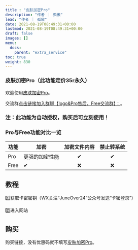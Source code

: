 ```yaml
---
title : "皮肤加密Pro"
description: "作者 ｜ 孤傲"
lead: "作者 ｜ 孤傲"
date: 2021-08-19T08:49:31+00:00
lastmod: 2021-08-19T08:49:31+00:00
draft: false 
images: []
menu:
  docs:
    parent: "extra_service"
toc: true
weight: 830
---
```


### 皮肤加密Pro（此功能定价35r永久）

欢迎使用[皮肤加密Pro](https://skin.gushao.club/docs/extra_service/SkinEncryptPro/)。

交流群[点击链接加入群聊【logo&Pro售后，Free交流群】：](https://qm.qq.com/q/BrPUdXGm6Q)。

### 注：此功能为自动授权，购买后可立刻使用！

### Pro与Free功能对比一览

| 功能 |     加密    |加密文件内容| 禁止转系统 |
| --- | -------------  |:--:|:--:|
| Pro |   更强的加密性能 | ✔ | ✔ |
| Free |   ✔ | ❌ | ❌ |

## 教程

1️⃣获取卡密密钥（WX关注“JuneOver24”公众号发送“卡密登录”）

2️⃣进入网站

## 购买

购买链接，没有优惠码就不填写[皮肤加密Pro](https://shop.gushao.club/buy/22)。

